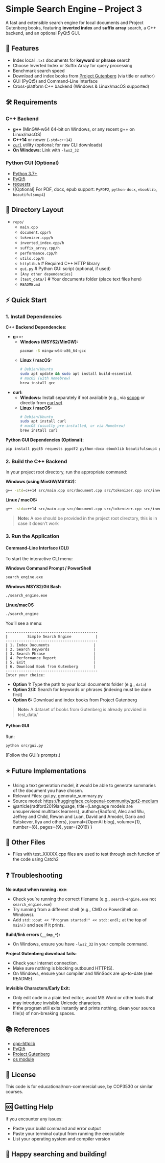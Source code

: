 # Simple Search Engine – Project 3

A fast and extensible search engine for local documents and Project Gutenberg books, featuring **inverted index** and **suffix array** search, a C++ backend, and an optional PyQt5 GUI.

## 🚀 Features

- Index local `.txt` documents for **keyword** or **phrase** search
- Choose Inverted Index or Suffix Array for query processing
- Benchmark search speed
- Download and index books from [Project Gutenberg](https://gutenberg.org) (via title or author)
- GUI (PyQt5) and Command-Line Interface
- Cross-platform C++ backend (Windows & Linux/macOS supported)

## 🛠️ Requirements

### C++ Backend

- **g++** (MinGW-w64 64-bit on Windows, or any recent g++ on Linux/macOS)
- **C++14** or newer (`-std=c++14`)
- [`curl`](https://curl.se/) utility (optional; for raw CLI downloads)
- **On Windows:** Link with `-lws2_32`

### Python GUI (Optional)

- [Python 3.7+](https://www.python.org/)
- [PyQt5](https://pypi.org/project/PyQt5/)
- [requests](https://pypi.org/project/requests/)
- ([Optional] For PDF, docx, epub support: `PyPDF2`, `python-docx`, `ebooklib`, `beautifulsoup4`)

## 📁 Directory Layout

- `repo/`
    - `main.cpp`
    - `document.cpp/h`
    - `tokenizer.cpp/h`
    - `inverted_index.cpp/h`
    - `suffix_array.cpp/h`
    - `performance.cpp/h`
    - `utils.cpp/h`
    - `httplib.h` # Required C++ HTTP library
    - `gui.py` # Python GUI script (optional, if used)
    - `[Any other dependencies]`
    - `[test_data/]` # Your documents folder (place text files here)
    - `README.md`


## ⚡ Quick Start

### 1. Install Dependencies

**C++ Backend Dependencies:**

- **g++:**
  - **Windows (MSYS2/MinGW):**
    ```bash
    pacman -S mingw-w64-x86_64-gcc
    ```
  - **Linux / macOS:**
    ```bash
    # Debian/Ubuntu
    sudo apt update && sudo apt install build-essential
    # macOS (with Homebrew)
    brew install gcc
    ```
- **curl:**
  - **Windows:** Install separately if not available (e.g., via [scoop](https://scoop.sh/) or directly from [curl.se](https://curl.se/)).
  - **Linux / macOS:**
    ```bash
    # Debian/Ubuntu
    sudo apt install curl
    # macOS (usually pre-installed, or via Homebrew)
    brew install curl
    ```

**Python GUI Dependencies (Optional):**
```bash
pip install pyqt5 requests pypdf2 python-docx ebooklib beautifulsoup4 gutenbergpy
```

### 2. Build the C++ Backend

In your project root directory, run the appropriate command:

**Windows (using MinGW/MSYS2):**
```bash
g++ -std=c++14 src/main.cpp src/document.cpp src/tokenizer.cpp src/inverted_index.cpp src/suffix_array.cpp src/performance.cpp src/utils.cpp -o search_engine.exe -lws2_32
```

**Linux / macOS:**
```bash
g++ -std=c++14 src/main.cpp src/document.cpp src/tokenizer.cpp src/inverted_index.cpp src/suffix_array.cpp src/performance.cpp src/utils.cpp -o search_engine
```

> **Note:** A exe should be provided in the project root directory, this is in case it doesn't work

### 3. Run the Application

#### Command-Line Interface (CLI)

To start the interactive CLI menu:

**Windows Command Prompt / PowerShell**
```bash
search_engine.exe
```
**Windows MSYS2/Git Bash**
```bash
./search_engine.exe
```
**Linux/macOS**
```bash
./search_engine
```

You’ll see a menu:
```
------------------------------------------
|         Simple Search Engine           |
------------------------------------------
| 1. Index Documents                    |
| 2. Search Keywords                    |
| 3. Search Phrase                      |
| 4. Performance Report                 |
| 5. Exit                               |
| 6. Download Book from Gutenberg       |
------------------------------------------
Enter your choice:
```

- **Option 1:** Type the path to your local documents folder (e.g., `data`)
- **Option 2/3:** Search for keywords or phrases (indexing must be done first)
- **Option 6:** Download and index books from Project Gutenberg

> **Note:** A dataset of books from Gutenberg is already provided in test_data/

#### Python GUI

Run:
```bash
python src/gui.py
```
(Follow the GUI’s prompts.)
## ⭐ Future Implementations
- Using a text generation model, it would be able to generate summaries of the document you have chosen.
- Relevant Files: gui.py, generate_summary.py
- Source model: https://huggingface.co/openai-community/gpt2-medium
- @article{radford2019language,
  title={Language models are unsupervised multitask learners},
  author={Radford, Alec and Wu, Jeffrey and Child, Rewon and Luan, David and Amodei, Dario and Sutskever, Ilya and others},
  journal={OpenAI blog},
  volume={1},
  number={8},
  pages={9},
  year={2019}
}


## 📝 Other Files
- Files with test_XXXXX.cpp files are used to test through each function of the code using Catch2
  

## ❓ Troubleshooting

**No output when running .exe:**
- Check you’re running the correct filename (e.g., `search-engine.exe` not `search_engine.exe`)
- Try running from a different shell (e.g., CMD or PowerShell on Windows).
- Add `std::cout << "Program started!" << std::endl;` at the top of `main()` and see if it prints.

**Build/link errors (`__imp_*`):**
- On Windows, ensure you have `-lws2_32` in your compile command.

**Project Gutenberg download fails:**
- Check your internet connection.
- Make sure nothing is blocking outbound HTTP(S).
- On Windows, ensure your compiler and WinSock are up-to-date (see README).

**Invisible Characters/Early Exit:**
- Only edit code in a plain text editor; avoid MS Word or other tools that may introduce invisible Unicode characters.
- If the program still exits instantly and prints nothing, clean your source file(s) of non-breaking spaces.


## 📚 References
- [cpp-httplib](https://github.com/yhirose/cpp-httplib)
- [PyQt5](https://wiki.python.org/moin/PyQt)
- [Project Gutenberg](https://gutenberg.org/)
- [os module](https://docs.python.org/3/library/os.html)

## 📝 License

This code is for educational/non-commercial use, by COP3530 or similar courses.

## 🆘 Getting Help

If you encounter any issues:
- Paste your build command and error output
- Paste your terminal output from running the executable
- List your operating system and compiler version

## 🎉 Happy searching and building!
